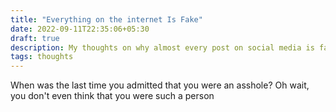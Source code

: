 ```yaml
---
title: "Everything on the internet Is Fake"
date: 2022-09-11T22:35:06+05:30
draft: true
description: My thoughts on why almost every post on social media is fake
tags: thoughts
---
```



When was the last time you admitted that you were an asshole?
Oh wait, you don't even think that you were such a person

